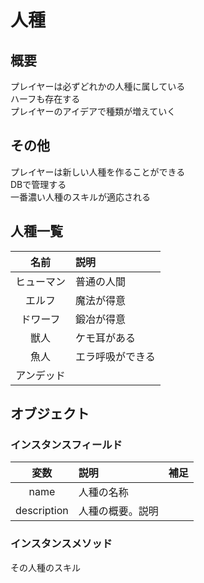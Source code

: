 # 人種
## 概要
プレイヤーは必ずどれかの人種に属している<br>
ハーフも存在する<br>
プレイヤーのアイデアで種類が増えていく

## その他
プレイヤーは新しい人種を作ることができる<br>
DBで管理する<br>
一番濃い人種のスキルが適応される

## 人種一覧
|名前|説明|
|:---:|:---|
|ヒューマン|普通の人間|
|エルフ|魔法が得意|
|ドワーフ|鍛冶が得意|
|獣人|ケモ耳がある|
|魚人|エラ呼吸ができる|
|アンデッド||

## オブジェクト
### インスタンスフィールド
|変数|説明|補足|
|:---:|:---|:---|
|name|人種の名称||
|description|人種の概要。説明||

### インスタンスメソッド
その人種のスキル